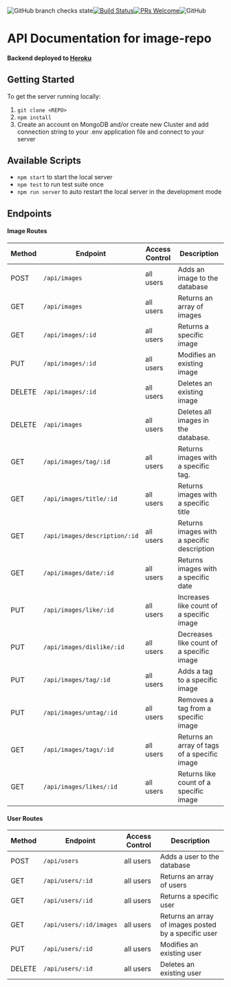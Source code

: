 ![GitHub branch checks state](https://img.shields.io/github/checks-status/nezlobnaya/image-repo/main)[![Build Status](https://app.travis-ci.com/nezlobnaya/image-repo.svg?branch=main)](https://app.travis-ci.com/nezlobnaya/image-repo)[![PRs Welcome](https://img.shields.io/badge/PRs-welcome-brightgreen.svg?style=flat-square)](http://makeapullrequest.com)![GitHub](https://img.shields.io/github/license/nezlobnaya/image-repo)

#  API Documentation for image-repo

#### Backend deployed to [Heroku](https://image-repo-be.herokuapp.com/) <br>

## Getting Started

To get the server running locally:

1. `git clone <REPO>`
2. `npm install`
3. Create an account on MongoDB and/or create new Cluster and add connection string to your .env application file and connect to your server

## Available Scripts

- `npm start` to start the local server
- `npm test` to run test suite once
- `npm run server` to auto restart the local server in the development mode


## Endpoints

#### Image Routes

| Method | Endpoint                     | Access Control   | Description                                 |
| ------ | -----------------------------| -----------------| --------------------------------------------|
| POST   | `/api/images`                | all users        | Adds an image to the database               |
| GET    | `/api/images`                | all users        | Returns an array of images                  |
| GET    | `/api/images/:id`            | all users        | Returns a specific image                    |
| PUT    | `/api/images/:id`            | all users        | Modifies an existing image                  |
| DELETE | `/api/images/:id`            | all users        | Deletes an existing image                   |
| DELETE | `/api/images`                | all users        | Deletes all images in the database.         |
| GET    | `/api/images/tag/:id`        | all users        | Returns images with a specific tag.         |
| GET    | `/api/images/title/:id`      | all users        | Returns images with a specific title        |
| GET    | `/api/images/description/:id`| all users        | Returns images with a specific description  |
| GET    | `/api/images/date/:id`       | all users        | Returns images with a specific date         |
| PUT    | `/api/images/like/:id`       | all users        | Increases like count of a specific image    |
| PUT    | `/api/images/dislike/:id`    | all users        | Decreases like count of a specific image    |
| PUT    | `/api/images/tag/:id`        | all users        | Adds a tag to a specific image              |
| PUT    | `/api/images/untag/:id`      | all users        | Removes a tag from a specific image         |
| GET    | `/api/images/tags/:id`       | all users        | Returns an array of tags of a specific image|
| GET    | `/api/images/likes/:id`      | all users        | Returns like count of a specific image      |

#### User Routes

| Method | Endpoint               | Access Control     | Description                                         |
| ------ | ---------------------  | ------------------ | ----------------------------------------------------|
| POST   | `/api/users`           | all users          | Adds a user to the database                         |
| GET    | `/api/users/:id`       | all users          | Returns an array of users                           |
| GET    | `/api/users/:id`       | all users          | Returns a specific user                             |
| GET    | `/api/users/:id/images`| all users          | Returns an array of images posted by a specific user|
| PUT    | `/api/users/:id`       | all users          | Modifies an existing user                           |
| DELETE | `/api/users/:id`       | all users          | Deletes an existing user                            |





